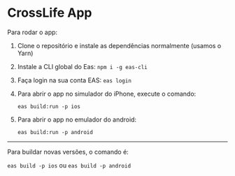 # CrossLife App

Para rodar o app:

1. Clone o repositório e instale as dependências normalmente (usamos o Yarn)
2. Instale a CLI global do Eas: ```npm i -g eas-cli```
3. Faça login na sua conta EAS: ```eas login```
4. Para abrir o app no simulador do iPhone, execute o comando: 

    ```eas build:run -p ios```

5. Para abrir o app no emulador do android:

     ```eas build:run -p android```

---

Para buildar novas versões, o comando é:

```eas build -p ios``` ou ```eas build -p android```